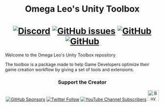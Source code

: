 <h1 align="center">Omega Leo's Unity Toolbox</h1>
<h1 align="center">
<a href="https://discord.omegaleo.pt/" target="_blank"><img alt="Discord" src="https://img.shields.io/discord/966706512108064798?color=blue&label=Discord&logo=discord&style=for-the-badge"></a>
<a href="https://github.com/omegaleo/unity-toolbox/issues"><img alt="GitHub issues" src="https://img.shields.io/github/issues/omegaleo/unity-toolbox?color=red&label=Report%20an%20Issue&logo=github&style=for-the-badge"></a>
<a href="https://github.com/omegaleo/unity-toolbox/blob/main/LICENSE.md"><img alt="GitHub" src="https://img.shields.io/github/license/omegaleo/unity-toolbox?logo=github&style=for-the-badge"></a>
<a href="https://github.com/omegaleo/unity-toolbox/wiki"><img alt="GitHub" src="https://img.shields.io/badge/wiki-documentation-forestgreen?logo=github&style=for-the-badge"></a>
</h1>

<p>Welcome to the Omega Leo's Unity Toolbox repository</p>
<p>The toolbox is a package made to help Game Developers optimize their game creation workflow by giving a set of tools and extensions.</p>
<h3 align="center"><b>Support the Creator</b></h4>
<p align="center">
<a href="https://github.com/sponsors/omegaleo" target="_blank"><img alt="GitHub Sponsors" src="https://img.shields.io/github/sponsors/omegaleo?logo=github&style=for-the-badge"></a> 
<a href="https://twitter.com/nunodiogodev" target="_blank"><img alt="Twitter Follow" src="https://img.shields.io/twitter/follow/nunodiogodev?color=%232596be&label=Follow%20me%20on%20Twitter&logo=twitter&style=for-the-badge"></a> 
<a href="https://www.youtube.com/channel/UCsdYKC7EK4Z_cpgWt0YiO9Q" target="_blank"><img alt="YouTube Channel Subscribers" src="https://img.shields.io/youtube/channel/subscribers/UCsdYKC7EK4Z_cpgWt0YiO9Q?label=Subscribe%20to%20my%20Youtube&logo=youtube&style=for-the-badge"></a> 
<a href='https://ko-fi.com/J3J072TBZ' target='_blank'><img height='36' style='border:0px;height:36px;' src='https://cdn.ko-fi.com/cdn/kofi4.png?v=3' border='0' alt='Buy Me a Coffee at ko-fi.com' /></a></p>
